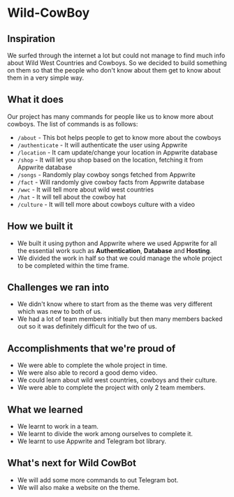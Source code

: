 # Wild-CowBoy
## Inspiration
We surfed through the internet a lot but could not manage to find much info about Wild West Countries and Cowboys. So we decided to build something on them so that the people who don't know about them get to know about them in a very simple way.

## What it does
Our project has many commands for people like us to know more about cowboys. The list of commands is as follows:
- `/about` - This bot helps people to get to know more about the cowboys
- `/authenticate` - It will authenticate the user using Appwrite 
- `/location` - It cam update/change your location in Appwrite database
- `/shop` - It will let you shop based on the location, fetching it from Appwrite database
- `/songs` - Randomly play cowboy songs fetched from Appwrite 
- `/fact` - Will randomly give cowboy facts from Appwrite database
- `/wwc` - It will tell more about wild west countries 
- `/hat` - It will tell about the cowboy hat
- `/culture` - It will tell more about cowboys culture with a video

## How we built it
- We built it using python and Appwrite where we used Appwrite for all the essential work such as **Authentication**, **Database** and **Hosting**.
- We divided the work in half so that we could manage the whole project to be completed within the time frame.

## Challenges we ran into
- We didn't know where to start from as the theme was very different which was new to both of us.
- We had a lot of team members initially but then many members backed out so it was definitely difficult for the two of us.

## Accomplishments that we're proud of
- We were able to complete the whole project in time.
- We were also able to record a good demo video.
- We could learn about wild west countries, cowboys and their culture.
- We were able to complete the project with only 2 team members.

## What we learned
- We learnt to work in a team.
- We learnt to divide the work among ourselves to complete it.
- We learnt to use Appwrite and Telegram bot library.

## What's next for Wild CowBot
- We will add some more commands to out Telegram bot.
- We will also make a website on the theme.
